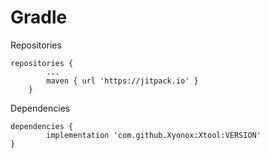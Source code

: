 <!DOCTYPE html>
<html lang="de">
<body>
    <h1>Gradle</h1>
<div>  
<p>Repositories</p>

    repositories {
			...
			maven { url 'https://jitpack.io' }
		}

</div>  
<div>
    <p>Dependencies</p>

	dependencies {
	        implementation 'com.github.Xyonox:Xtool:VERSION'
	}
</div>

</body>
</html>
